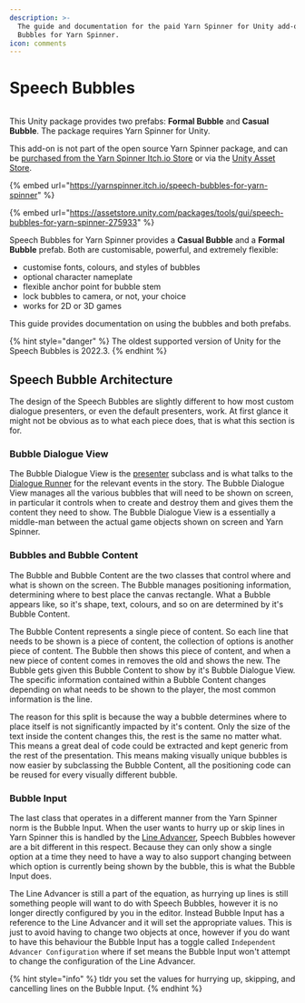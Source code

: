 ```yaml
---
description: >-
  The guide and documentation for the paid Yarn Spinner for Unity add-on, Speech
  Bubbles for Yarn Spinner.
icon: comments
---
```


# Speech Bubbles

<figure><img src="../../../.gitbook/assets/Speech Bubbles - Banner.png" alt=""><figcaption></figcaption></figure>

This Unity package provides two prefabs: **Formal Bubble** and **Casual Bubble**. The package requires Yarn Spinner for Unity.

This add-on is not part of the open source Yarn Spinner package, and can be [purchased from the Yarn Spinner Itch.io Store](https://yarnspinner.itch.io/speech-bubbles-for-yarn-spinner) or via the [Unity Asset Store](https://assetstore.unity.com/packages/tools/gui/speech-bubbles-for-yarn-spinner-275933).

{% embed url="https://yarnspinner.itch.io/speech-bubbles-for-yarn-spinner" %}

{% embed url="https://assetstore.unity.com/packages/tools/gui/speech-bubbles-for-yarn-spinner-275933" %}

Speech Bubbles for Yarn Spinner provides a **Casual Bubble** and a **Formal Bubble** prefab. Both are customisable, powerful, and extremely flexible:

* customise fonts, colours, and styles of bubbles
* optional character nameplate
* flexible anchor point for bubble stem
* lock bubbles to camera, or not, your choice
* works for 2D or 3D games

This guide provides documentation on using the bubbles and both prefabs.

{% hint style="danger" %}
The oldest supported version of Unity for the Speech Bubbles is 2022.3.
{% endhint %}

## Speech Bubble Architecture

The design of the Speech Bubbles are slightly different to how most custom dialogue presenters, or even the default presenters, work. At first glance it might not be obvious as to what each piece does, that is what this section is for.

### Bubble Dialogue View

The Bubble Dialogue View is the [presenter](../../components/dialogue-view/) subclass and is what talks to the [Dialogue Runner](../../components/dialogue-runner.md) for the relevant events in the story. The Bubble Dialogue View manages all the various bubbles that will need to be shown on screen, in particular it controls when to create and destroy them and gives them the content they need to show. The Bubble Dialogue View is a essentially a middle-man between the actual game objects shown on screen and Yarn Spinner.

### Bubbles and Bubble Content

The Bubble and Bubble Content are the two classes that control where and what is shown on the screen. The Bubble manages positioning information, determining where to best place the canvas rectangle. What a Bubble appears like, so it's shape, text, colours, and so on are determined by it's Bubble Content.

The Bubble Content represents a single piece of content. So each line that needs to be shown is a piece of content, the collection of options is another piece of content. The Bubble then shows this piece of content, and when a new piece of content comes in removes the old and shows the new. The Bubble gets given this Bubble Content to show by it's Bubble Dialogue View. The specific information contained within a Bubble Content changes depending on what needs to be shown to the player, the most common information is the line.

The reason for this split is because the way a bubble determines where to place itself is not significantly impacted by it's content. Only the size of the text inside the content changes this, the rest is the same no matter what. This means a great deal of code could be extracted and kept generic from the rest of the presentation. This means making visually unique bubbles is now easier by subclassing the Bubble Content, all the positioning code can be reused for every visually different bubble.

### Bubble Input

The last class that operates in a different manner from the Yarn Spinner norm is the Bubble Input. When the user wants to hurry up or skip lines in Yarn Spinner this is handled by the [Line Advancer](../../components/dialogue-view/line-presenter.md), Speech Bubbles however are a bit different in this respect. Because they can only show a single option at a time they need to have a way to also support changing between which option is currently being shown by the bubble, this is what the Bubble Input does.

The Line Advancer is still a part of the equation, as hurrying up lines is still something people will want to do with Speech Bubbles, however it is no longer directly configured by you in the editor. Instead Bubble Input has a reference to the Line Advancer and it will set the appropriate values. This is just to avoid having to change two objects at once, however if you do want to have this behaviour the Bubble Input has a toggle called `Independent Advancer Configuration` where if set means the Bubble Input won't attempt to change the configuration of the Line Advancer.

{% hint style="info" %}
tldr you set the values for hurrying up, skipping, and cancelling lines on the Bubble Input.
{% endhint %}
